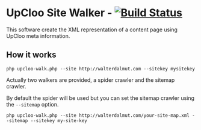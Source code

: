 # UpCloo Site Walker - [![Build Status](https://secure.travis-ci.org/wdalmut/upcloo-site-walker.png)](http://travis-ci.org/wdalmut/upcloo-site-walker?branch=master)

This software create the XML representation of a content page using UpCloo
meta information.

## How it works

```
php upcloo-walk.php --site http://walterdalmut.com --sitekey mysitekey 
```

Actually two walkers are provided, a spider crawler and the sitemap crawler.

By default the spider will be used but you can set the sitemap crawler using the ```--sitemap``` option.

```
php upcloo-walk.php --site http://walterdalmut.com/your-site-map.xml --sitemap --sitekey my-site-key
```

